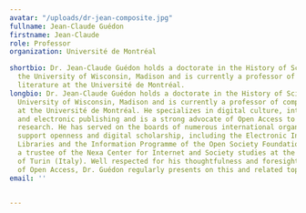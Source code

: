 ```yaml
---
avatar: "/uploads/dr-jean-composite.jpg"
fullname: Jean-Claude Guédon
firstname: Jean-Claude
role: Professor
organization: Université de Montréal

shortbio: Dr. Jean-Claude Guédon holds a doctorate in the History of Science from
  the University of Wisconsin, Madison and is currently a professor of comparative
  literature at the Université de Montréal.
longbio: Dr. Jean-Claude Guédon holds a doctorate in the History of Science from the
  University of Wisconsin, Madison and is currently a professor of comparative literature
  at the Université de Montréal. He specializes in digital culture, internet studies,
  and electronic publishing and is a strong advocate of Open Access to scientific
  research. He has served on the boards of numerous international organizations that
  support openness and digital scholarship, including the Electronic Information for
  Libraries and the Information Programme of the Open Society Foundations. He is presently
  a trustee of the Nexa Center for Internet and Society studies at the Politecnico
  of Turin (Italy). Well respected for his thoughtfulness and foresight in the field
  of Open Access, Dr. Guédon regularly presents on this and related topics every year.
email: ''


---
```

